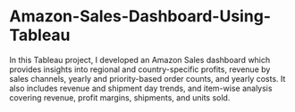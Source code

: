 # Amazon-Sales-Dashboard-Using-Tableau
In this Tableau project, I developed an Amazon Sales dashboard which provides insights into regional and country-specific profits, revenue by sales channels, yearly and priority-based order counts, and yearly costs. It also includes revenue and shipment day trends, and item-wise analysis covering revenue, profit margins, shipments, and units sold.
